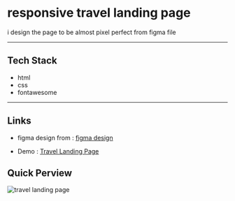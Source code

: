 # responsive travel landing page

i design the page to be almost pixel perfect from figma file

---

## Tech Stack

- html
- css
- fontawesome

---

## Links

- figma design from : [figma design](https://www.figma.com/community/file/993910904620677970)

-  Demo : [Travel Landing Page](https://travel-jadoo.netlify.app)

## Quick Perview

![travel landing page](https://i.postimg.cc/zBLvL1V0/Screenshot-26.png)
